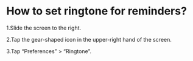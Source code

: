 # How to set ringtone for reminders?

1.Slide the screen to the right.

2.Tap the gear-shaped icon in the upper-right hand of the screen. 

3.Tap “Preferences” > “Ringtone”. 



